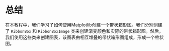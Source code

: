 # 总结

在本教程中，我们学习了如何使用Matplotlib创建一个带状箱形图。我们分别创建了 `RibbonBox` 和 `RibbonBoxImage` 类来创建渐变颜色和实际的带状箱形图。然后，我们使用这些类来创建图表，该图表由相互堆叠的带状箱形图组成，形成一个柱状图。
